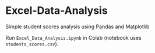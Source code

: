 # Excel-Data-Analysis
Simple student scores analysis using Pandas and Matplotlib 

Run `Excel_Data_Analysis.ipynb` in Colab (notebook uses `students_scores.csv`).
